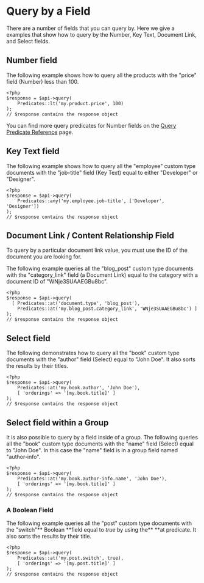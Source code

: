 # Query by a Field

There are a number of fields that you can query by. Here we give a examples that show how to query by the Number, Key Text, Document Link, and Select fields.

## Number field

The following example shows how to query all the products with the "price" field (Number) less than 100.

```
<?php
$response = $api->query(
    Predicates::lt('my.product.price', 100)
);
// $response contains the response object
```

You can find more query predicates for Number fields on the [Query Predicate Reference](../02-query-the-api/02-query-predicate-reference.md) page.

## Key Text field

The following example shows how to query all the "employee" custom type documents with the "job-title" field (Key Text) equal to either "Developer" or "Designer".

```
<?php
$response = $api->query(
    Predicates::any('my.employee.job-title', ['Developer', 'Designer'])
);
// $response contains the response object
```

## Document Link / Content Relationship Field

To query by a particular document link value, you must use the ID of the document you are looking for.

The following example queries all the "blog_post" custom type documents with the "category_link" field (a Document Link) equal to the category with a document ID of "WNje3SUAAEGBu8bc".

```
<?php
$response = $api->query(
  [ Predicates::at('document.type', 'blog_post'),
    Predicates::at('my.blog_post.category_link', 'WNje3SUAAEGBu8bc') ]
);
// $response contains the response object
```

## Select field

The following demonstrates how to query all the "book" custom type documents with the "author" field (Select) equal to "John Doe". It also sorts the results by their titles.

```
<?php
$response = $api->query(
    Predicates::at('my.book.author', 'John Doe'),
    [ 'orderings' => '[my.book.title]' ]
);
// $response contains the response object
```

## Select field within a Group

It is also possible to query by a field inside of a group. The following queries all the "book" custom type documents with the "name" field (Select) equal to "John Doe". In this case the "name" field is in a group field named "author-info".

```
<?php
$response = $api->query(
    Predicates::at('my.book.author-info.name', 'John Doe'),
    [ 'orderings' => '[my.book.title]' ]
);
// $response contains the response object
```

### A Boolean Field

The following example queries all the "post" custom type documents with the "switch"** Boolean **field equal to _true_ by using the\*\* \*\*at predicate. It also sorts the results by their title.

```
<?php
$response = $api->query(
    Predicates::at('my.post.switch', true),
    [ 'orderings' => '[my.post.title]' ]
);
// $response contains the response object
```
